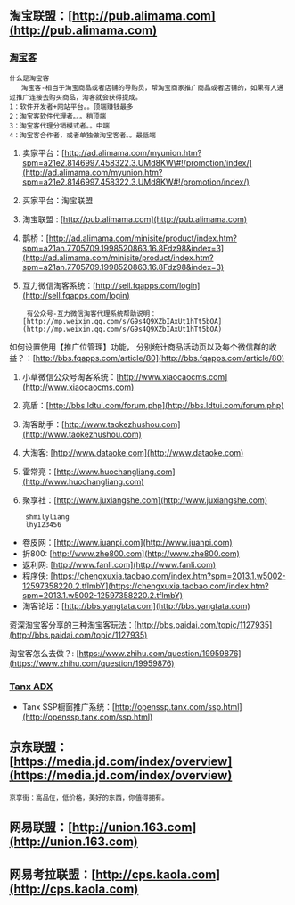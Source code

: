 ## 淘宝联盟：[http://pub.alimama.com](http://pub.alimama.com)

### [淘宝客](http://ad.alimama.com/myunion.htm?spm=a21an.7705709.1998520863.5.XLWw3V)

```
什么是淘宝客
   淘宝客-相当于淘宝商品或者店铺的导购员，帮淘宝商家推广商品或者店铺的，如果有人通过推广连接去购买商品，淘客就会获得提成。
1：软件开发者+网站平台。。顶端赚钱最多
2：淘宝客软件代理者。。。稍顶端
3：淘宝客代理分销模式者。。中端
4：淘宝客合作者，或者单独做淘宝客者。。最低端
```

1. 卖家平台：[http://ad.alimama.com/myunion.htm?spm=a21e2.8146997.458322.3.UMd8KW\#!/promotion/index/](http://ad.alimama.com/myunion.htm?spm=a21e2.8146997.458322.3.UMd8KW#!/promotion/index/)

2. 买家平台：淘宝联盟

3. 淘宝联盟 : [http://pub.alimama.com](http://pub.alimama.com)

4. 鹊桥：[http://ad.alimama.com/minisite/product/index.htm?spm=a21an.7705709.1998520863.16.8Fdz98&index=3](http://ad.alimama.com/minisite/product/index.htm?spm=a21an.7705709.1998520863.16.8Fdz98&index=3)

5. 互力微信淘客系统：[http://sell.fqapps.com/login](http://sell.fqapps.com/login)

        有公众号-互力微信淘客代理系统帮助说明：[http://mp.weixin.qq.com/s/G9s4Q9XZbIAxUt1hTt5bOA](http://mp.weixin.qq.com/s/G9s4Q9XZbIAxUt1hTt5bOA)

如何设置使用【推广位管理】功能， 分别统计商品活动页以及每个微信群的收益？：[http://bbs.fqapps.com/article/80](http://bbs.fqapps.com/article/80)

1. 小草微信公众号淘客系统：[http://www.xiaocaocms.com](http://www.xiaocaocms.com)

2. 亮盾：[http://bbs.ldtui.com/forum.php](http://bbs.ldtui.com/forum.php)

3. 淘客助手：[http://www.taokezhushou.com](http://www.taokezhushou.com)

4. 大淘客: [http://www.dataoke.com](http://www.dataoke.com)

5. 霍常亮：[http://www.huochangliang.com](http://www.huochangliang.com)

6. 聚享社：[http://www.juxiangshe.com](http://www.juxiangshe.com)

```
    shmilyliang
    lhy123456
```

* 卷皮网：[http://www.juanpi.com](http://www.juanpi.com)
* 折800: [http://www.zhe800.com](http://www.zhe800.com)
* 返利网: [http://www.fanli.com](http://www.fanli.com)
* 程序侠: [https://chengxuxia.taobao.com/index.htm?spm=2013.1.w5002-12597358220.2.tflmbY](https://chengxuxia.taobao.com/index.htm?spm=2013.1.w5002-12597358220.2.tflmbY)
* 淘客论坛：[http://bbs.yangtata.com](http://bbs.yangtata.com)

资深淘宝客分享的三种淘宝客玩法：[http://bbs.paidai.com/topic/1127935](http://bbs.paidai.com/topic/1127935)

淘宝客怎么去做？: [https://www.zhihu.com/question/19959876](https://www.zhihu.com/question/19959876)

### [Tanx ADX](http://adx.tanx.com/web/adx.html)

* Tanx SSP橱窗推广系统：[http://openssp.tanx.com/ssp.html](http://openssp.tanx.com/ssp.html)

## 京东联盟：[https://media.jd.com/index/overview](https://media.jd.com/index/overview)

```
京享街：高品位，低价格，美好的东西，你值得拥有。
```

## 网易联盟：[http://union.163.com](http://union.163.com)

## 网易考拉联盟：[http://cps.kaola.com](http://cps.kaola.com)



